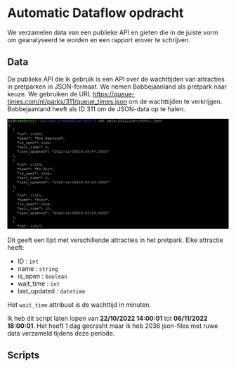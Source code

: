 # Automatic Dataflow opdracht
We verzamelen data van een publieke API en gieten die in de juiste vorm om geanalyseerd te worden en een rapport erover te schrijven.

## Data

De publieke API die ik gebruik is een API over de wachttijden van attracties in pretparken in JSON-formaat. We nemen Bobbejaanland als pretpark naar keuze. We gebruiken de URL https://queue-times.com/nl/parks/311/queue_times.json om de wachttijden te verkrijgen. Bobbejaanland heeft als ID 311 om de JSON-data op te halen.

![Ruwe JSON data](./imgs/json_data.png "Ruwe JSON data")

Dit geeft een lijst met verschillende attracties in het pretpark. Elke attractie heeft:

- ID :  `int`
- name : `string` 
- is_open : `boolean`
- wait_time : `int`
- last_updated : `datetime`

Het `wait_time` attribuut is de wachttijd in minuten.

Ik heb dit script laten lopen van **22/10/2022 14:00:01** tot **06/11/2022 18:00:01**. Het heeft 1 dag gecrasht maar ik heb 2036 json-files met ruwe data verzameld tijdens deze periode.

## Scripts

